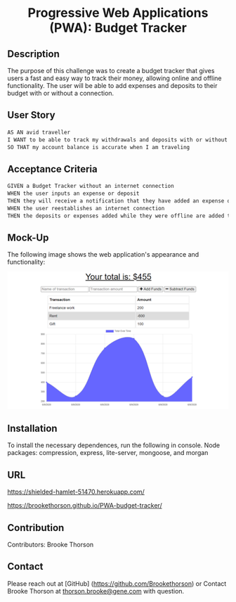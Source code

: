 <h1 align = "center"> Progressive Web Applications (PWA): Budget Tracker </h1>

## Description 
The purpose of this challenge was to create a budget tracker that gives users a fast and easy way to track their money, allowing online and offline functionality. The user will be able to add expenses and deposits to their budget with or without a connection.

## User Story 
```md
AS AN avid traveller
I WANT to be able to track my withdrawals and deposits with or without a data/internet connection
SO THAT my account balance is accurate when I am traveling 
```

## Acceptance Criteria 
```md
GIVEN a Budget Tracker without an internet connection
WHEN the user inputs an expense or deposit
THEN they will receive a notification that they have added an expense or deposit
WHEN the user reestablishes an internet connection
THEN the deposits or expenses added while they were offline are added to their transaction history and their totals are updated
```

## Mock-Up

The following image shows the web application's appearance and functionality:

![Challenge Demo](./Assets/19-pwa-homework-demo-01.png)


## Installation 

To install the necessary dependences, run the following in console. 
Node packages: compression, express, lite-server, mongoose, and morgan

## URL 

https://shielded-hamlet-51470.herokuapp.com/

https://brookethorson.github.io/PWA-budget-tracker/

## Contribution 

Contributors: Brooke Thorson

## Contact 
Please reach out at [GitHub] (https://github.com/Brookethorson)
or 
Contact Brooke Thorson at thorson.brooke@gene.com with question.  
 







